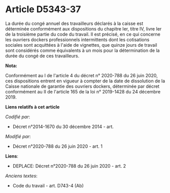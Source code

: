# Article D5343-37

La durée du congé annuel des travailleurs déclarés à la caisse est déterminée conformément aux dispositions du chapitre Ier,
titre IV, livre Ier de la troisième partie du code du travail. Il est précisé, en ce qui concerne les ouvriers dockers
professionnels intermittents dont les cotisations sociales sont acquittées à l'aide de vignettes, que quinze jours de travail
sont considérés comme équivalents à un mois pour la détermination de la durée du congé de ces travailleurs.

**Nota:**

Conformément au I de l'article 4 du décret n° 2020-788 du 26 juin 2020, ces dispositions entrent en vigueur à compter de la
date de dissolution de la Caisse nationale de garantie des ouvriers dockers, déterminée par décret conformément au II de
l'article 165 de la loi n° 2019-1428 du 24 décembre 2019.

**Liens relatifs à cet article**

_Codifié par_:

  - Décret n°2014-1670 du 30 décembre 2014 - art.

_Modifié par_:

  - Décret n°2020-788 du 26 juin 2020 - art. 1

**Liens**:

  - DEPLACE: Décret n°2020-788 du 26 juin 2020 - art. 2

_Anciens textes_:

  - Code du travail - art. D743-4 (Ab)
